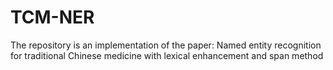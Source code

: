 # TCM-NER
The repository is an  implementation of the paper: Named entity recognition for traditional Chinese medicine with lexical enhancement and span method
